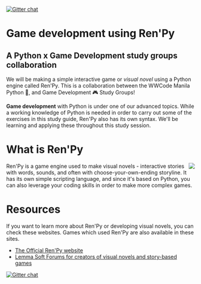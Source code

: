 [![Gitter chat](https://badges.gitter.im/gitterHQ/gitter.png)](https://gitter.im/WWCodeManila/Python)

# Game development using Ren'Py

## A Python x Game Development study groups collaboration 

We will be making a simple interactive game or *visual novel* using a Python engine called Ren'Py. This is a collaboration between the WWCode Manila Python :snake:, and Game Development :video_game: ​Study Groups! 

**Game development** with Python is under one of our advanced topics. While a working knowledge of Python is needed in order to carry out some of the exercises in this study guide, Ren'Py also has its own syntax. We'll be learning and applying these throughout this study session.



# What is Ren'Py

<img src= "https://www.renpy.org/static/index-logo.png" align="right"/>Ren'Py is a game engine used to make visual novels - interactive stories with words, sounds, and often with choose-your-own-ending storyline. It has its own simple scripting language, and since it's based on Python, you can also leverage your coding skills in order to make more complex games.





# Resources

If you want to learn more about Ren'Py or developing visual novels, you can check these websites. Games which used Ren'Py are also available in these sites. 

- [The Official Ren'Py website](https://www.renpy.org/)
- [Lemma Soft Forums for creators of visual novels and story-based games ](https://lemmasoft.renai.us/forums/)

[![Gitter chat](https://badges.gitter.im/gitterHQ/gitter.png)](https://gitter.im/WWCodeManila/Python)

